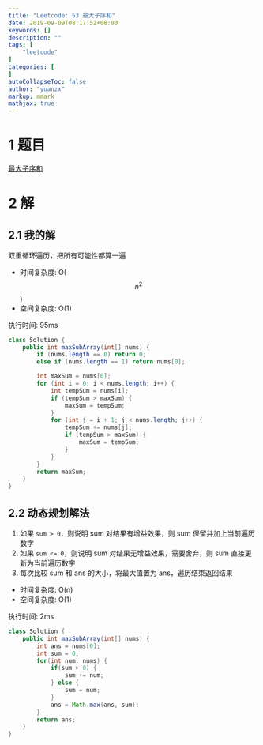 ```yaml
---
title: "Leetcode: 53 最大子序和"
date: 2019-09-09T08:17:52+08:00
keywords: []
description: ""
tags: [
    "leetcode"
]
categories: [
]
autoCollapseToc: false
author: "yuanzx"
markup: mmark
mathjax: true  
---
```


# 1 题目

[最大子序和](https://leetcode-cn.com/problems/maximum-subarray/submissions/)

# 2 解

## 2.1 我的解

双重循环遍历，把所有可能性都算一遍

- 时间复杂度: O($$n^2$$)
- 空间复杂度: O(1)

执行时间: 95ms

```java
class Solution {
    public int maxSubArray(int[] nums) {
        if (nums.length == 0) return 0;
        else if (nums.length == 1) return nums[0];

        int maxSum = nums[0];
        for (int i = 0; i < nums.length; i++) {
            int tempSum = nums[i];
            if (tempSum > maxSum) {
                maxSum = tempSum;
            }
            for (int j = i + 1; j < nums.length; j++) {
                tempSum += nums[j];
                if (tempSum > maxSum) {
                    maxSum = tempSum;
                }
            }
        }
        return maxSum;
    }
}
```

## 2.2 动态规划解法

1. 如果 `sum > 0`，则说明 sum 对结果有增益效果，则 sum 保留并加上当前遍历数字
2. 如果 `sum <= 0`，则说明 sum 对结果无增益效果，需要舍弃，则 sum 直接更新为当前遍历数字
3. 每次比较 sum 和 ans 的大小，将最大值置为 ans，遍历结束返回结果

- 时间复杂度: O(n)
- 空间复杂度: O(1)

执行时间: 2ms

```java
class Solution {
    public int maxSubArray(int[] nums) {
        int ans = nums[0];
        int sum = 0;
        for(int num: nums) {
            if(sum > 0) {
                sum += num;
            } else {
                sum = num;
            }
            ans = Math.max(ans, sum);
        }
        return ans;
    }
}
```

